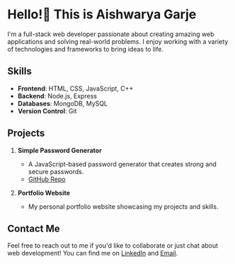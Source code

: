 # Hello!👋 This is Aishwarya Garje

I'm a full-stack web developer passionate about creating amazing web applications and solving real-world problems. I enjoy working with a variety of technologies and frameworks to bring ideas to life.

## Skills

- **Frontend**: HTML, CSS, JavaScript, C++
- **Backend**: Node.js, Express
- **Databases**: MongoDB, MySQL
- **Version Control**: Git

## Projects

1. **Simple Password Generator**
   - A JavaScript-based password generator that creates strong and secure passwords.
   - [GitHub Repo](https://github.com/aishwarya-garje/Oasis-Infobyte-21-days-of-JS)
  

3. **Portfolio Website**
   - My personal portfolio website showcasing my projects and skills.
  

## Contact Me

Feel free to reach out to me if you'd like to collaborate or just chat about web development! 
You can find me on [LinkedIn](https://www.linkedin.com/in/aishwarya-garje-ab104a27b) and [Email](codemaster0989@gmail.com).


